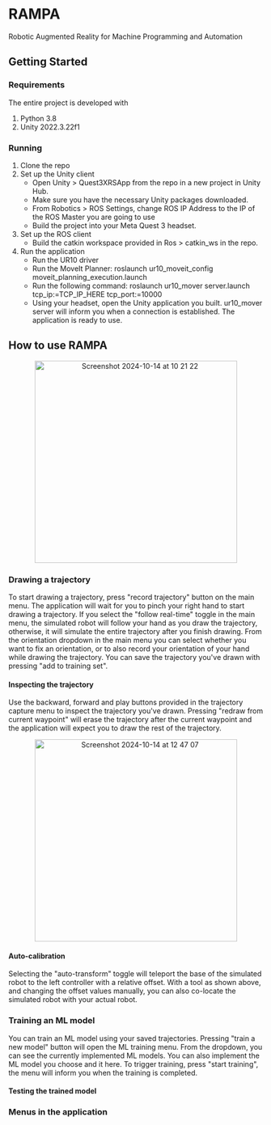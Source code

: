 # RAMPA
Robotic Augmented Reality for Machine Programming and Automation

## Getting Started
### Requirements
The entire project is developed with
1. Python 3.8
2. Unity 2022.3.22f1

### Running
1. Clone the repo
2. Set up the Unity client
   - Open Unity > Quest3XRSApp from the repo in a new project in Unity Hub.
   - Make sure you have the necessary Unity packages downloaded.
   - From Robotics > ROS Settings, change ROS IP Address to the IP of the ROS Master you are going to use
   - Build the project into your Meta Quest 3 headset.
3. Set up the ROS client
   - Build the catkin workspace provided in Ros > catkin_ws in the repo.
4. Run the application
   -  Run the UR10 driver
   -   Run the MoveIt Planner: roslaunch ur10_moveit_config moveit_planning_execution.launch
   -   Run the following command: roslaunch ur10_mover server.launch tcp_ip:=TCP_IP_HERE tcp_port:=10000
   -   Using your headset, open the Unity application you built. ur10_mover server will inform you when a connection is established. The application is ready to use.


## How to use RAMPA
<p align="center">
<img width="400" align="center" alt="Screenshot 2024-10-14 at 10 21 22" src="https://github.com/user-attachments/assets/3b02b442-c713-403b-93f0-60d23f3acef0">
</p>

### Drawing a trajectory
To start drawing a trajectory, press "record trajectory" button on the main menu. The application will wait for you to pinch your right hand to start drawing a trajectory. If you select the "follow real-time" toggle in the main menu, the simulated robot will follow your hand as you draw the trajectory, otherwise, it will simulate the entire trajectory after you finish drawing. From the orientation dropdown in the main menu you can select whether you want to fix an orientation, or to also record your orientation of your hand while drawing the trajectory. You can save the trajectory you've drawn with pressing "add to training set".

#### Inspecting the trajectory
Use the backward, forward and play buttons provided in the trajectory capture menu to inspect the trajectory you've drawn. Pressing "redraw from current waypoint" will erase the trajectory after the current waypoint and the application will expect you to draw the rest of the trajectory.

<p align="center">
<img width="400" alt="Screenshot 2024-10-14 at 12 47 07" src="https://github.com/user-attachments/assets/2b1a563b-8b26-4def-a2b2-22c17869582e">
</p>

#### Auto-calibration
Selecting the "auto-transform" toggle will teleport the base of the simulated robot to the left controller with a relative offset. With a tool as shown above, and changing the offset values manually, you can also co-locate the simulated robot with your actual robot.

### Training an ML model

You can train an ML model using your saved trajectories. Pressing "train a new model" button will open the ML training menu. From the dropdown, you can see the currently implemented ML models. You can also implement the ML model you choose and it here. To trigger training, press "start training", the menu will inform you when the training is completed. 

#### Testing the trained model

### Menus in the application


